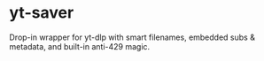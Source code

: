 # yt-saver
Drop-in wrapper for yt-dlp with smart filenames, embedded subs &amp; metadata, and built-in anti-429 magic.
